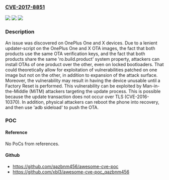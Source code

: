 ### [CVE-2017-8851](https://cve.mitre.org/cgi-bin/cvename.cgi?name=CVE-2017-8851)
![](https://img.shields.io/static/v1?label=Product&message=n%2Fa&color=blue)
![](https://img.shields.io/static/v1?label=Version&message=n%2Fa&color=blue)
![](https://img.shields.io/static/v1?label=Vulnerability&message=n%2Fa&color=brighgreen)

### Description

An issue was discovered on OnePlus One and X devices. Due to a lenient updater-script on the OnePlus One and X OTA images, the fact that both products use the same OTA verification keys, and the fact that both products share the same 'ro.build.product' system property, attackers can install OTAs of one product over the other, even on locked bootloaders. That could theoretically allow for exploitation of vulnerabilities patched on one image but not on the other, in addition to expansion of the attack surface. Moreover, the vulnerability may result in having the device unusable until a Factory Reset is performed. This vulnerability can be exploited by Man-in-the-Middle (MiTM) attackers targeting the update process. This is possible because the update transaction does not occur over TLS (CVE-2016-10370). In addition, physical attackers can reboot the phone into recovery, and then use 'adb sideload' to push the OTA.

### POC

#### Reference
No PoCs from references.

#### Github
- https://github.com/qazbnm456/awesome-cve-poc
- https://github.com/xbl3/awesome-cve-poc_qazbnm456

